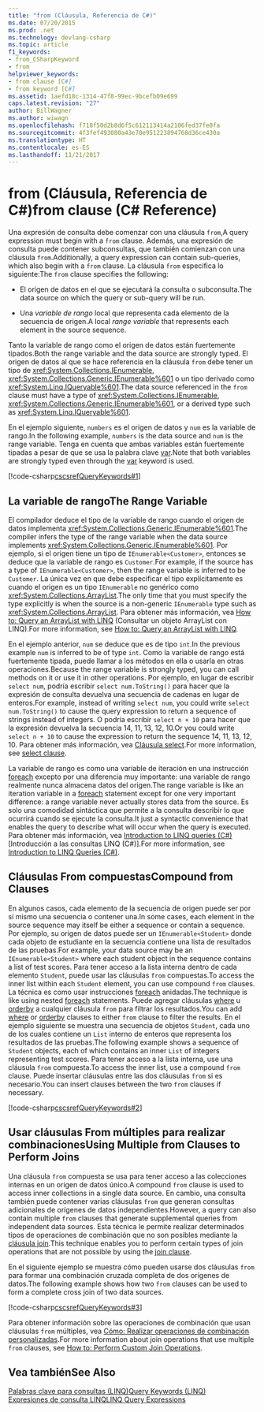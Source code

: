 ```yaml
---
title: "from (Cláusula, Referencia de C#)"
ms.date: 07/20/2015
ms.prod: .net
ms.technology: devlang-csharp
ms.topic: article
f1_keywords:
- from_CSharpKeyword
- from
helpviewer_keywords:
- from clause [C#]
- from keyword [C#]
ms.assetid: 1aefd18c-1314-47f8-99ec-9bcefb09e699
caps.latest.revision: "27"
author: BillWagner
ms.author: wiwagn
ms.openlocfilehash: f718f50d2b8d6f5c612113414a2106fed37fe0fa
ms.sourcegitcommit: 4f3fef493080a43e70e951223894768d36ce430a
ms.translationtype: HT
ms.contentlocale: es-ES
ms.lasthandoff: 11/21/2017
---
```

# <a name="from-clause-c-reference"></a><span data-ttu-id="b999a-102">from (Cláusula, Referencia de C#)</span><span class="sxs-lookup"><span data-stu-id="b999a-102">from clause (C# Reference)</span></span>
<span data-ttu-id="b999a-103">Una expresión de consulta debe comenzar con una cláusula `from`,</span><span class="sxs-lookup"><span data-stu-id="b999a-103">A query expression must begin with a `from` clause.</span></span> <span data-ttu-id="b999a-104">Además, una expresión de consulta puede contener subconsultas, que también comienzan con una cláusula `from`.</span><span class="sxs-lookup"><span data-stu-id="b999a-104">Additionally, a query expression can contain sub-queries, which also begin with a `from` clause.</span></span> <span data-ttu-id="b999a-105">La cláusula `from` especifica lo siguiente:</span><span class="sxs-lookup"><span data-stu-id="b999a-105">The `from` clause specifies the following:</span></span>  
  
-   <span data-ttu-id="b999a-106">El origen de datos en el que se ejecutará la consulta o subconsulta.</span><span class="sxs-lookup"><span data-stu-id="b999a-106">The data source on which the query or sub-query will be run.</span></span>  
  
-   <span data-ttu-id="b999a-107">Una *variable de rango* local que representa cada elemento de la secuencia de origen.</span><span class="sxs-lookup"><span data-stu-id="b999a-107">A local *range variable* that represents each element in the source sequence.</span></span>  
  
 <span data-ttu-id="b999a-108">Tanto la variable de rango como el origen de datos están fuertemente tipados.</span><span class="sxs-lookup"><span data-stu-id="b999a-108">Both the range variable and the data source are strongly typed.</span></span> <span data-ttu-id="b999a-109">El origen de datos al que se hace referencia en la cláusula `from` debe tener un tipo de <xref:System.Collections.IEnumerable>, <xref:System.Collections.Generic.IEnumerable%601> o un tipo derivado como <xref:System.Linq.IQueryable%601>.</span><span class="sxs-lookup"><span data-stu-id="b999a-109">The data source referenced in the `from` clause must have a type of <xref:System.Collections.IEnumerable>, <xref:System.Collections.Generic.IEnumerable%601>, or a derived type such as <xref:System.Linq.IQueryable%601>.</span></span>  
  
 <span data-ttu-id="b999a-110">En el ejemplo siguiente, `numbers` es el origen de datos y `num` es la variable de rango.</span><span class="sxs-lookup"><span data-stu-id="b999a-110">In the following example, `numbers` is the data source and `num` is the range variable.</span></span> <span data-ttu-id="b999a-111">Tenga en cuenta que ambas variables están fuertemente tipadas a pesar de que se usa la palabra clave [var](../../../csharp/language-reference/keywords/var.md).</span><span class="sxs-lookup"><span data-stu-id="b999a-111">Note that both variables are strongly typed even through the [var](../../../csharp/language-reference/keywords/var.md) keyword is used.</span></span>  
  
 [!code-csharp[cscsrefQueryKeywords#1](../../../csharp/language-reference/keywords/codesnippet/CSharp/from-clause_1.cs)]  
  
## <a name="the-range-variable"></a><span data-ttu-id="b999a-112">La variable de rango</span><span class="sxs-lookup"><span data-stu-id="b999a-112">The Range Variable</span></span>  
 <span data-ttu-id="b999a-113">El compilador deduce el tipo de la variable de rango cuando el origen de datos implementa <xref:System.Collections.Generic.IEnumerable%601>.</span><span class="sxs-lookup"><span data-stu-id="b999a-113">The compiler infers the type of the range variable when the data source implements <xref:System.Collections.Generic.IEnumerable%601>.</span></span> <span data-ttu-id="b999a-114">Por ejemplo, si el origen tiene un tipo de `IEnumerable<Customer>`, entonces se deduce que la variable de rango es `Customer`.</span><span class="sxs-lookup"><span data-stu-id="b999a-114">For example, if the source has a type of `IEnumerable<Customer>`, then the range variable is inferred to be `Customer`.</span></span> <span data-ttu-id="b999a-115">La única vez en que debe especificar el tipo explícitamente es cuando el origen es un tipo `IEnumerable` no genérico como <xref:System.Collections.ArrayList>.</span><span class="sxs-lookup"><span data-stu-id="b999a-115">The only time that you must specify the type explicitly is when the source is a non-generic `IEnumerable` type such as <xref:System.Collections.ArrayList>.</span></span> <span data-ttu-id="b999a-116">Para obtener más información, vea [How to: Query an ArrayList with LINQ](../../programming-guide/concepts/linq/how-to-query-an-arraylist-with-linq.md) (Consultar un objeto ArrayList con LINQ).</span><span class="sxs-lookup"><span data-stu-id="b999a-116">For more information, see [How to: Query an ArrayList with LINQ](../../programming-guide/concepts/linq/how-to-query-an-arraylist-with-linq.md).</span></span>  
  
 <span data-ttu-id="b999a-117">En el ejemplo anterior, `num` se deduce que es de tipo `int`.</span><span class="sxs-lookup"><span data-stu-id="b999a-117">In the previous example `num` is inferred to be of type `int`.</span></span> <span data-ttu-id="b999a-118">Como la variable de rango está fuertemente tipada, puede llamar a los métodos en ella o usarla en otras operaciones.</span><span class="sxs-lookup"><span data-stu-id="b999a-118">Because the range variable is strongly typed, you can call methods on it or use it in other operations.</span></span> <span data-ttu-id="b999a-119">Por ejemplo, en lugar de escribir `select num`, podría escribir `select num.ToString()` para hacer que la expresión de consulta devuelva una secuencia de cadenas en lugar de enteros.</span><span class="sxs-lookup"><span data-stu-id="b999a-119">For example, instead of writing `select num`, you could write `select num.ToString()` to cause the query expression to return a sequence of strings instead of integers.</span></span> <span data-ttu-id="b999a-120">O podría escribir `select n + 10` para hacer que la expresión devuelva la secuencia 14, 11, 13, 12, 10.</span><span class="sxs-lookup"><span data-stu-id="b999a-120">Or you could write `select n + 10` to cause the expression to return the sequence 14, 11, 13, 12, 10.</span></span> <span data-ttu-id="b999a-121">Para obtener más información, vea [Cláusula select](../../../csharp/language-reference/keywords/select-clause.md).</span><span class="sxs-lookup"><span data-stu-id="b999a-121">For more information, see [select clause](../../../csharp/language-reference/keywords/select-clause.md).</span></span>  
  
 <span data-ttu-id="b999a-122">La variable de rango es como una variable de iteración en una instrucción [foreach](../../../csharp/language-reference/keywords/foreach-in.md) excepto por una diferencia muy importante: una variable de rango realmente nunca almacena datos del origen.</span><span class="sxs-lookup"><span data-stu-id="b999a-122">The range variable is like an iteration variable in a [foreach](../../../csharp/language-reference/keywords/foreach-in.md) statement except for one very important difference: a range variable never actually stores data from the source.</span></span> <span data-ttu-id="b999a-123">Es solo una comodidad sintáctica que permite a la consulta describir lo que ocurrirá cuando se ejecute la consulta.</span><span class="sxs-lookup"><span data-stu-id="b999a-123">It just a syntactic convenience that enables the query to describe what will occur when the query is executed.</span></span> <span data-ttu-id="b999a-124">Para obtener más información, vea [Introduction to LINQ queries (C#)](../../../csharp/programming-guide/concepts/linq/introduction-to-linq-queries.md) [Introducción a las consultas LINQ (C#)].</span><span class="sxs-lookup"><span data-stu-id="b999a-124">For more information, see [Introduction to LINQ Queries (C#)](../../../csharp/programming-guide/concepts/linq/introduction-to-linq-queries.md).</span></span>  
  
## <a name="compound-from-clauses"></a><span data-ttu-id="b999a-125">Cláusulas From compuestas</span><span class="sxs-lookup"><span data-stu-id="b999a-125">Compound from Clauses</span></span>  
 <span data-ttu-id="b999a-126">En algunos casos, cada elemento de la secuencia de origen puede ser por sí mismo una secuencia o contener una.</span><span class="sxs-lookup"><span data-stu-id="b999a-126">In some cases, each element in the source sequence may itself be either a sequence or contain a sequence.</span></span> <span data-ttu-id="b999a-127">Por ejemplo, su origen de datos puede ser un `IEnumerable<Student>` donde cada objeto de estudiante en la secuencia contiene una lista de resultados de las pruebas.</span><span class="sxs-lookup"><span data-stu-id="b999a-127">For example, your data source may be an `IEnumerable<Student>` where each student object in the sequence contains a list of test scores.</span></span> <span data-ttu-id="b999a-128">Para tener acceso a la lista interna dentro de cada elemento `Student`, puede usar las cláusulas `from` compuestas.</span><span class="sxs-lookup"><span data-stu-id="b999a-128">To access the inner list within each `Student` element, you can use compound `from` clauses.</span></span> <span data-ttu-id="b999a-129">La técnica es como usar instrucciones [foreach](../../../csharp/language-reference/keywords/foreach-in.md) anidadas.</span><span class="sxs-lookup"><span data-stu-id="b999a-129">The technique is like using nested [foreach](../../../csharp/language-reference/keywords/foreach-in.md) statements.</span></span> <span data-ttu-id="b999a-130">Puede agregar cláusulas [where](../../../csharp/language-reference/keywords/partial-method.md) u [orderby](../../../csharp/language-reference/keywords/orderby-clause.md) a cualquier cláusula `from` para filtrar los resultados.</span><span class="sxs-lookup"><span data-stu-id="b999a-130">You can add [where](../../../csharp/language-reference/keywords/partial-method.md) or [orderby](../../../csharp/language-reference/keywords/orderby-clause.md) clauses to either `from` clause to filter the results.</span></span> <span data-ttu-id="b999a-131">En el ejemplo siguiente se muestra una secuencia de objetos `Student`, cada uno de los cuales contiene un `List` interno de enteros que representa los resultados de las pruebas.</span><span class="sxs-lookup"><span data-stu-id="b999a-131">The following example shows a sequence of `Student` objects, each of which contains an inner `List` of integers representing test scores.</span></span> <span data-ttu-id="b999a-132">Para tener acceso a la lista interna, use una cláusula `from` compuesta.</span><span class="sxs-lookup"><span data-stu-id="b999a-132">To access the inner list, use a compound `from` clause.</span></span> <span data-ttu-id="b999a-133">Puede insertar cláusulas entre las dos cláusulas `from` si es necesario.</span><span class="sxs-lookup"><span data-stu-id="b999a-133">You can insert clauses between the two `from` clauses if necessary.</span></span>  
  
 [!code-csharp[cscsrefQueryKeywords#2](../../../csharp/language-reference/keywords/codesnippet/CSharp/from-clause_2.cs)]  
  
## <a name="using-multiple-from-clauses-to-perform-joins"></a><span data-ttu-id="b999a-134">Usar cláusulas From múltiples para realizar combinaciones</span><span class="sxs-lookup"><span data-stu-id="b999a-134">Using Multiple from Clauses to Perform Joins</span></span>  
 <span data-ttu-id="b999a-135">Una cláusula `from` compuesta se usa para tener acceso a las colecciones internas en un origen de datos único.</span><span class="sxs-lookup"><span data-stu-id="b999a-135">A compound `from` clause is used to access inner collections in a single data source.</span></span> <span data-ttu-id="b999a-136">En cambio, una consulta también puede contener varias cláusulas `from` que generan consultas adicionales de orígenes de datos independientes.</span><span class="sxs-lookup"><span data-stu-id="b999a-136">However, a query can also contain multiple `from` clauses that generate supplemental queries from independent data sources.</span></span> <span data-ttu-id="b999a-137">Esta técnica le permite realizar determinados tipos de operaciones de combinación que no son posibles mediante la [cláusula join](../../../csharp/language-reference/keywords/join-clause.md).</span><span class="sxs-lookup"><span data-stu-id="b999a-137">This technique enables you to perform certain types of join operations that are not possible by using the [join clause](../../../csharp/language-reference/keywords/join-clause.md).</span></span>  
  
 <span data-ttu-id="b999a-138">En el siguiente ejemplo se muestra cómo pueden usarse dos cláusulas `from` para formar una combinación cruzada completa de dos orígenes de datos.</span><span class="sxs-lookup"><span data-stu-id="b999a-138">The following example shows how two `from` clauses can be used to form a complete cross join of two data sources.</span></span>  
  
 [!code-csharp[cscsrefQueryKeywords#3](../../../csharp/language-reference/keywords/codesnippet/CSharp/from-clause_3.cs)]  
  
 <span data-ttu-id="b999a-139">Para obtener información sobre las operaciones de combinación que usan cláusulas `from` múltiples, vea [Cómo: Realizar operaciones de combinación personalizadas](../../../csharp/programming-guide/linq-query-expressions/how-to-perform-custom-join-operations.md).</span><span class="sxs-lookup"><span data-stu-id="b999a-139">For more information about join operations that use multiple `from` clauses, see [How to: Perform Custom Join Operations](../../../csharp/programming-guide/linq-query-expressions/how-to-perform-custom-join-operations.md).</span></span>  
  
## <a name="see-also"></a><span data-ttu-id="b999a-140">Vea también</span><span class="sxs-lookup"><span data-stu-id="b999a-140">See Also</span></span>  
 [<span data-ttu-id="b999a-141">Palabras clave para consultas (LINQ)</span><span class="sxs-lookup"><span data-stu-id="b999a-141">Query Keywords (LINQ)</span></span>](../../../csharp/language-reference/keywords/query-keywords.md)  
 [<span data-ttu-id="b999a-142">Expresiones de consulta LINQ</span><span class="sxs-lookup"><span data-stu-id="b999a-142">LINQ Query Expressions</span></span>](../../../csharp/programming-guide/linq-query-expressions/index.md)
